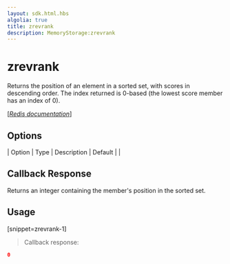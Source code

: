 ```yaml
---
layout: sdk.html.hbs
algolia: true
title: zrevrank
description: MemoryStorage:zrevrank
---
```


  

# zrevrank
Returns the position of an element in a sorted set, with scores in descending order. The index returned is 0-based (the lowest score member has an index of 0).

[[_Redis documentation_]](https://redis.io/commands/zrevrank)


## Options

| Option | Type | Description | Default |
|
## Callback Response

Returns an integer containing the member's position in the sorted set.

## Usage

[snippet=zrevrank-1]
> Callback response:

```json
0
```